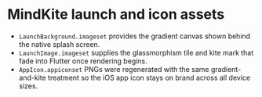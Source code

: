 # MindKite launch and icon assets

- `LaunchBackground.imageset` provides the gradient canvas shown behind the native splash screen.
- `LaunchImage.imageset` supplies the glassmorphism tile and kite mark that fade into Flutter once rendering begins.
- `AppIcon.appiconset` PNGs were regenerated with the same gradient-and-kite treatment so the iOS app icon stays on brand across all device sizes.
